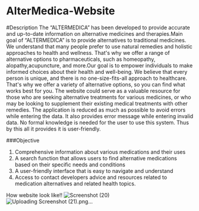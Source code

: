 
# AlterMedica-Website
#Description
The “ALTERMEDICA” has been developed to provide accurate and up-to-date information on alternative medicines and therapies.Main goal of “ALTERMEDICA” is to provide alternatives to traditional medicines. We understand that many people prefer to use natural remedies and holistic approaches to health and wellness. That's why we offer a range of alternative options to pharmaceuticals, such as homeopathy, alopathy,acupuncture, and more.Our goal is to empower individuals to make informed choices about their health and well-being. We believe that every person is unique, and there is no one-size-fits-all approach to healthcare. That's why we offer a variety of alternative options, so you can find what works best for you. The website could serve as a valuable resource for those who are seeking alternative treatments for various medicines, or who may be looking to supplement their existing medical treatments with other remedies.
The application is reduced as much as possible to avoid errors while entering the data. It also provides error message while entering invalid data. No formal knowledge is needed for the user to use this system. Thus by this all it provides it is user-friendly.

###Objective
1.	Comprehensive information about various medications and their uses
2.	A search function that allows users to find alternative medications based on their specific     needs and conditions
3.	A user-friendly interface that is easy to navigate and understand
4.	Access to contact developers advice and resources related to medication alternatives and related health topics.

How website look like!!
![Screenshot (20)](https://user-images.githubusercontent.com/97236292/232278333-cd63b595-72c8-4da4-af34-d99a49b98af2.png)
![Uploading Screenshot (21).png…]()
